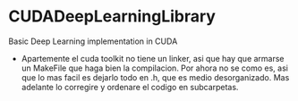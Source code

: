 # CUDADeepLearningLibrary
Basic Deep Learning implementation in CUDA

- Apartemente el cuda toolkit no tiene un linker, asi que hay que armarse un MakeFile que haga bien la compilacion. Por ahora no se como es, asi que lo mas facil es dejarlo todo en .h, que es medio desorganizado. Mas adelante lo corregire y ordenare el codigo en subcarpetas.
